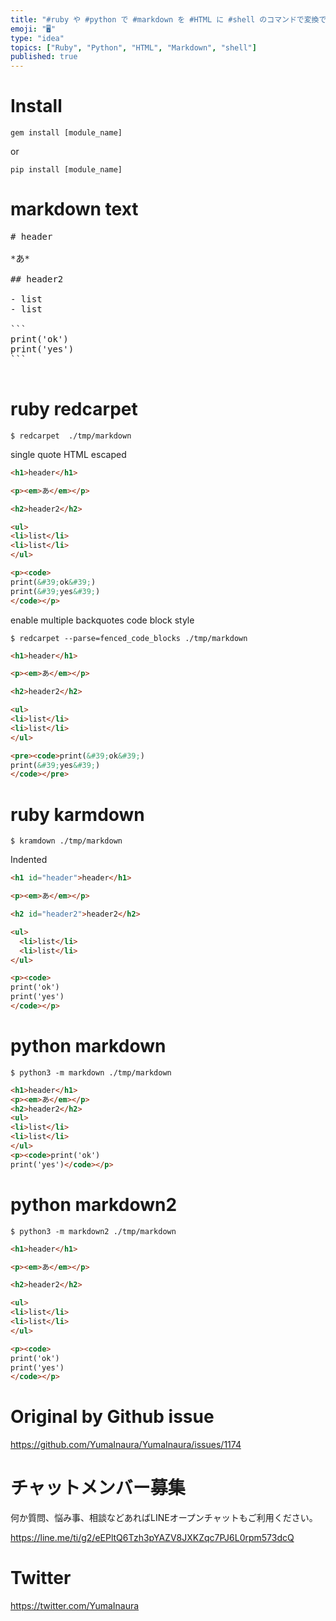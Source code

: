 ```yaml
---
title: "#ruby や #python で #markdown を #HTML に #shell のコマンドで変換できるモジュール四種類の簡単な結果"
emoji: "🖥"
type: "idea"
topics: ["Ruby", "Python", "HTML", "Markdown", "shell"]
published: true
---
```


# Install

`gem install [module_name]` 

or

`pip install [module_name]`

# markdown text

<pre>
# header 

*あ*

## header2

- list
- list

```
print('ok')
print('yes')
```

</pre>

# ruby redcarpet

```
$ redcarpet  ./tmp/markdown
```

single quote HTML escaped

```html
<h1>header</h1>

<p><em>あ</em></p>

<h2>header2</h2>

<ul>
<li>list</li>
<li>list</li>
</ul>

<p><code>
print(&#39;ok&#39;)
print(&#39;yes&#39;)
</code></p>
```

enable multiple backquotes code block style

```
$ redcarpet --parse=fenced_code_blocks ./tmp/markdown
```

```html
<h1>header</h1>

<p><em>あ</em></p>

<h2>header2</h2>

<ul>
<li>list</li>
<li>list</li>
</ul>

<pre><code>print(&#39;ok&#39;)
print(&#39;yes&#39;)
</code></pre>
```

# ruby karmdown

```
$ kramdown ./tmp/markdown
```

Indented 

```html
<h1 id="header">header</h1>

<p><em>あ</em></p>

<h2 id="header2">header2</h2>

<ul>
  <li>list</li>
  <li>list</li>
</ul>

<p><code>
print('ok')
print('yes')
</code></p>
```

# python markdown


```
$ python3 -m markdown ./tmp/markdown
```

```html
<h1>header</h1>
<p><em>あ</em></p>
<h2>header2</h2>
<ul>
<li>list</li>
<li>list</li>
</ul>
<p><code>print('ok')
print('yes')</code></p>
````

# python markdown2


```
$ python3 -m markdown2 ./tmp/markdown
```

```html
<h1>header</h1>

<p><em>あ</em></p>

<h2>header2</h2>

<ul>
<li>list</li>
<li>list</li>
</ul>

<p><code>
print('ok')
print('yes')
</code></p>
```


# Original by Github issue

https://github.com/YumaInaura/YumaInaura/issues/1174








<!-- Update From Qiita API -->

# チャットメンバー募集


何か質問、悩み事、相談などあればLINEオープンチャットもご利用ください。

https://line.me/ti/g2/eEPltQ6Tzh3pYAZV8JXKZqc7PJ6L0rpm573dcQ





# Twitter


https://twitter.com/YumaInaura


<!-- Update From Qiita API -->


